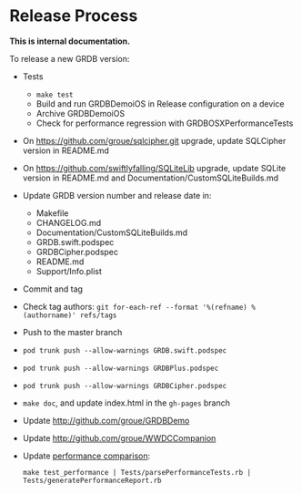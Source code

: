 Release Process
===============

**This is internal documentation.**

To release a new GRDB version:

- Tests
    - `make test`
    - Build and run GRDBDemoiOS in Release configuration on a device
    - Archive GRDBDemoiOS
    - Check for performance regression with GRDBOSXPerformanceTests
- On https://github.com/groue/sqlcipher.git upgrade, update SQLCipher version in README.md
- On https://github.com/swiftlyfalling/SQLiteLib upgrade, update SQLite version in README.md and Documentation/CustomSQLiteBuilds.md
- Update GRDB version number and release date in:
    - Makefile
    - CHANGELOG.md
    - Documentation/CustomSQLiteBuilds.md
    - GRDB.swift.podspec
    - GRDBCipher.podspec
    - README.md
    - Support/Info.plist
- Commit and tag
- Check tag authors: `git for-each-ref --format '%(refname) %(authorname)' refs/tags`
- Push to the master branch
- `pod trunk push --allow-warnings GRDB.swift.podspec`
- `pod trunk push --allow-warnings GRDBPlus.podspec`
- `pod trunk push --allow-warnings GRDBCipher.podspec`
- `make doc`, and update index.html in the `gh-pages` branch
- Update http://github.com/groue/GRDBDemo
- Update http://github.com/groue/WWDCCompanion
- Update [performance comparison](https://github.com/groue/GRDB.swift/wiki/Performance):

    `make test_performance | Tests/parsePerformanceTests.rb | Tests/generatePerformanceReport.rb`
